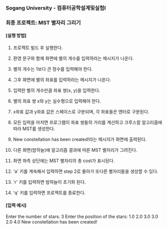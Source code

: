 ### Sogang University - 컴퓨터공학설계및실험I
### 최종 프로젝트: MST 별자리 그리기

#### [실행 방법]
1. 프로젝트 빌드 후 실행한다.
2. 환영 문구와 함께 화면에 별의 개수를 입력하라는 메시지가 나온다.
3. 별의 개수는 1보다 큰 정수를 입력해야 한다.
4. 그후 화면에 별의 좌표를 입력하라는 메시지가 나온다.
5. 입력한 별의 개수만큼 좌표 쌍(x, y)을 입력한다.
6. 별의 좌표 쌍 x와 y는 실수형으로 입력해야 한다.
7. x좌표 값과 y좌표 값은 스페이스로 구분되며, 각 좌표들은 엔터로 구분된다.

8. 모든 입력을 마치면 프로그램이 좌표 쌍들의 거리를 계산하고 크루스칼 알고리즘에 따라 MST를 생성한다.
9. New constellation has been created!라는 메시지가 화면에 출력된다.
10. 다른 화면(밤하늘)에 알고리즘 결과에 따른 MST 별자리가 그려진다.
11. 화면 좌측 상단에는 MST 별자리의 총 cost가 표시된다.

12. 'a' 키를 계속해서 입력하면 step 2로 돌아가 또다른 별자리들을 생성할 수 있다.
13. 'r' 키를 입력하면 밤하늘이 초기화 된다.
14. 'q' 키를 입력하면 프로젝트를 종료한다.

#### [입력 예시]
Enter the number of stars: 3
Enter the position of the stars:
1.0 2.0
3.0 3.0
2.0 4.0
New constellation has been created!
